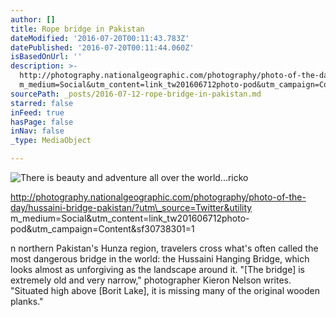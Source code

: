 ```yaml
---
author: []
title: Rope bridge in Pakistan
dateModified: '2016-07-20T00:11:43.783Z'
datePublished: '2016-07-20T00:11:44.060Z'
isBasedOnUrl: ''
description: >-
  http://photography.nationalgeographic.com/photography/photo-of-the-day/hussaini-bridge-pakistan/?utm_source=Twitter&utility
  m_medium=Social&utm_content=link_tw201606712photo-pod&utm_campaign=Content&sf30738301=1
sourcePath: _posts/2016-07-12-rope-bridge-in-pakistan.md
starred: false
inFeed: true
hasPage: false
inNav: false
_type: MediaObject

---
```

![There is beauty and adventure all over the world...ricko](https://the-grid-user-content.s3-us-west-2.amazonaws.com/b57519c8-5430-4d64-b921-37489bbb7e6e.jpg)

http://photography.nationalgeographic.com/photography/photo-of-the-day/hussaini-bridge-pakistan/?utm\_source=Twitter&utility m\_medium=Social&utm\_content=link\_tw201606712photo-pod&utm\_campaign=Content&sf30738301=1

n northern Pakistan's Hunza region, travelers cross what's often called the most dangerous bridge in the world: the Hussaini Hanging Bridge, which looks almost as unforgiving as the landscape around it. "\[The bridge\] is extremely old and very narrow," photographer Kieron Nelson writes. "Situated high above \[Borit Lake\], it is missing many of the original wooden planks."